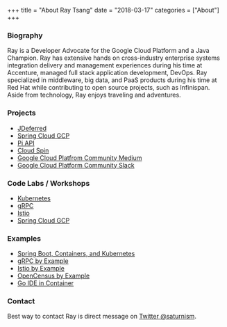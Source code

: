 +++
title = "About Ray Tsang"
date = "2018-03-17"
categories = ["About"]
+++

### Biography
Ray is a Developer Advocate for the Google Cloud Platform and a Java Champion. Ray has extensive hands on cross-industry enterprise systems integration delivery and management experiences during his time at Accenture, managed full stack application development, DevOps. Ray specialized in middleware, big data, and PaaS products during his time at Red Hat while contributing to open source projects, such as Infinispan. Aside from technology, Ray enjoys traveling and adventures.

### Projects
- [JDeferred](http://jdeferred.org/)
- [Spring Cloud GCP](https://github.com/spring-cloud/spring-cloud-gcp)
- [Pi API](https://pi.delivery)
- [Cloud Spin](https://twitter.com/googlecloudspin)
- [Google Cloud Platfrom Community Medium](http://medium.com/google-cloud)
- [Google Cloud Platform Community Slack](http://bit.ly/gcp-slack)

### Code Labs / Workshops
- [Kubernetes](http://bit.ly/k8s-lab)
- [gRPC](https://retroryan8080.gitlab.io/grpc-java-workshop)
- [Istio](https://github.com/retroryan/istio-workshop)
- [Spring Cloud GCP](http://bit.ly/spring-gcp-lab)

### Examples
- [Spring Boot, Containers, and Kubernetes](https://github.com/saturnism/spring-boot-docker)
- [gRPC by Example](https://github.com/saturnism/grpc-java-by-example)
- [Istio by Example](https://github.com/saturnism/istio-by-example-java)
- [OpenCensus by Example](https://github.com/saturnism/opencensus-java-by-example)
- [Go IDE in Container](https://github.com/saturnism/go-ide)

### Contact
Best way to contact Ray is direct message on [Twitter @saturnism](https://twitter.com/saturnism).
